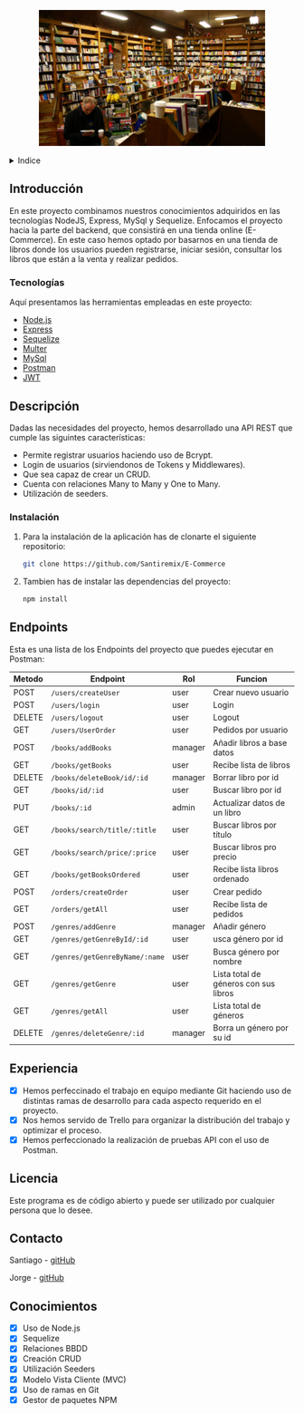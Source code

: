 <!-- LOGO -->

<p align="center">
  <img width="400" height="240" src='./assets/bookstore.jpg'>
</p>

<!-- INDICE -->
<details>
  <summary>Indice</summary>
  <ol>
    <li>
      <a href="#introduccion">Introducción</a>
      <ul>
        <li><a href="#hecho-con">Tecnologías</a></li>
      </ul>
    </li>
    <li>
      <a href="#descripción-del-proyecto">Descripción del proyecto</a>
      <ul>
        <li><a href="#instalación">Instalación</a></li>
      </ul>
    </li>
    <li><a href="#endpoints">Endpoints</a></li>
    <li><a href="#licencia">Licencia</a></li>
    <li><a href="#contacto">Contacto</a></li>
    <li><a href="#conocimientos">Conocimientos</a></li>
  </ol>
</details>

<!-- SOBRE EL PROYECTO -->

## Introducción

En este proyecto combinamos nuestros conocimientos
adquiridos en las tecnologías NodeJS, Express, MySql y Sequelize.
Enfocamos el proyecto hacia la parte del backend, que consistirá en una tienda online (E-Commerce).
En este caso hemos optado por basarnos en una tienda de libros donde los usuarios pueden registrarse,
iniciar sesión, consultar los libros que están a la venta y realizar pedidos.

### Tecnologías

Aquí presentamos las herramientas empleadas en este proyecto:

- [Node.js](https://node.org/)
- [Express](https://expressjs.com/)
- [Sequelize](https://sequelize.org/)
- [Multer](https://github.com/expressjs/multer)
- [MySql](https://MySql.org/)
- [Postman](https://www.postman.com/)
- [JWT](https://jwt.io/)

<!-- DESCRIPCION -->

## Descripción

Dadas las necesidades del proyecto, hemos desarrollado una 
API REST que cumple las siguintes características:

- Permite registrar usuarios haciendo uso de Bcrypt.
- Login de usuarios (sirviendonos de Tokens y Middlewares).
- Que sea capaz de crear un CRUD.
- Cuenta con relaciones Many to Many y One to Many.
- Utilización de seeders.

### Instalación

1. Para la instalación de la aplicación has de clonarte el siguiente repositorio:

   ```sh
   git clone https://github.com/Santiremix/E-Commerce
   ```

2. Tambien has de instalar las dependencias del proyecto:
   ```sh
   npm install
   ```

<!-- EJEMPLOS DE USO -->

## Endpoints

Esta es una lista de los Endpoints del proyecto que puedes ejecutar en Postman:

| Metodo | Endpoint                       | Rol   | Funcion                                   |
| ------ | ------------------------------ | ------- | ------------------------------------- |
| POST   | `/users/createUser`            | user    | Crear nuevo usuario                   |
| POST   | `/users/login`                 | user    | Login                                 |
| DELETE | `/users/logout`                | user    | Logout                                |
| GET    | `/users/UserOrder`             | user    | Pedidos por usuario                   |
| POST   | `/books/addBooks`              | manager | Añadir libros a base datos            |
| GET    | `/books/getBooks`              | user    | Recibe lista de libros                |
| DELETE | `/books/deleteBook/id/:id`     | manager | Borrar libro por id                   |
| GET    | `/books/id/:id`                | user    | Buscar libro por id                   |
| PUT    | `/books/:id`                   | admin   | Actualizar datos de un libro          |
| GET    | `/books/search/title/:title`   | user    | Buscar libros por título              |
| GET    | `/books/search/price/:price`   | user    | Buscar libros pro precio              |
| GET    | `/books/getBooksOrdered`       | user    | Recibe lista libros ordenado          |
| POST   | `/orders/createOrder`          | user    | Crear pedido                          |
| GET    | `/orders/getAll`               | user    | Recibe lista de pedidos               |
| POST   | `/genres/addGenre`             | manager | Añadir género                         |
| GET    | `/genres/getGenreById/:id`     | user    | usca género por id                    |
| GET    | `/genres/getGenreByName/:name` | user    | Busca género por nombre               |
| GET    | `/genres/getGenre`             | user    | Lista total de géneros con sus libros |
| GET    | `/genres/getAll`               | user    | Lista total de géneros                |
| DELETE | `/genres/deleteGenre/:id`      | manager | Borra un género por su id             |

<!-- ROADMAP -->

## Experiencia

- [x] Hemos perfeccinado el trabajo en equipo mediante Git haciendo uso de distintas ramas de desarrollo para cada aspecto requerido en el proyecto.
- [x] Nos hemos servido de Trello para organizar la distribución del trabajo y optimizar el proceso.
- [x] Hemos perfeccionado la realización de pruebas API con el uso de Postman.

<!-- LICENCIA -->

## Licencia

Este programa es de código abierto y puede ser utilizado por cualquier persona que lo desee.

<!-- CONTACTO -->

## Contacto

Santiago - [gitHub](https://github.com/Santiremix)

Jorge - [gitHub](https://github.com/yorch82)

<!-- CONCOCIMIENTOS -->

## Conocimientos

- [x] Uso de Node.js
- [x] Sequelize
- [x] Relaciones BBDD
- [x] Creación CRUD
- [x] Utilización Seeders
- [x] Modelo Vista Cliente (MVC)
- [x] Uso de ramas en Git
- [x] Gestor de paquetes NPM
